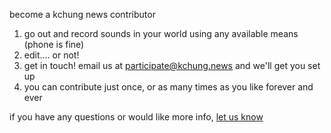 become a kchung news contributor

1. go out and record sounds in your world using any available means (phone is fine) 
2. edit.... or not! 
3. get in touch! email us at [participate@kchung.news](mailto:participate@kchung.news) and we'll get you set up
4. you can contribute just once, or as many times as you like forever and ever

if you have any questions or would like more info, [let us know](mailto:participate@kchung.news)
